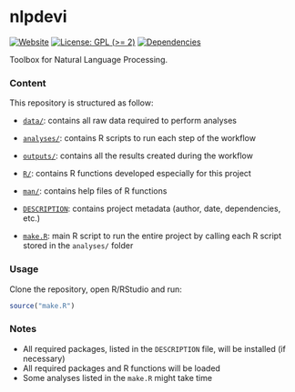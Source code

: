 
<!-- README.md is generated from README.Rmd. Please edit that file -->

# nlpdevi

<!-- badges: start -->

[![Website](https://github.com/frbcesab/nlpdevi/actions/workflows/pkgdown.yaml/badge.svg)](https://github.com/frbcesab/nlpdevi/actions/workflows/pkgdown.yaml)
[![License: GPL (\>=
2)](https://img.shields.io/badge/License-GPL%20%28%3E%3D%202%29-blue.svg)](https://choosealicense.com/licenses/gpl-2.0/)
[![Dependencies](https://img.shields.io/badge/dependencies-5/32-orange?style=flat)](#)
<!-- badges: end -->

Toolbox for Natural Language Processing.

### Content

This repository is structured as follow:

- [`data/`](https://github.com/frbcesab/nlpdevi/tree/master/data):
  contains all raw data required to perform analyses

- [`analyses/`](https://github.com/frbcesab/nlpdevi/tree/master/analyses/):
  contains R scripts to run each step of the workflow

- [`outputs/`](https://github.com/frbcesab/nlpdevi/tree/master/outputs):
  contains all the results created during the workflow

- [`R/`](https://github.com/frbcesab/nlpdevi/tree/master/R): contains R
  functions developed especially for this project

- [`man/`](https://github.com/frbcesab/nlpdevi/tree/master/man):
  contains help files of R functions

- [`DESCRIPTION`](https://github.com/frbcesab/nlpdevi/tree/master/DESCRIPTION):
  contains project metadata (author, date, dependencies, etc.)

- [`make.R`](https://github.com/frbcesab/nlpdevi/tree/master/make.R):
  main R script to run the entire project by calling each R script
  stored in the `analyses/` folder

### Usage

Clone the repository, open R/RStudio and run:

``` r
source("make.R")
```

### Notes

- All required packages, listed in the `DESCRIPTION` file, will be
  installed (if necessary)
- All required packages and R functions will be loaded
- Some analyses listed in the `make.R` might take time
